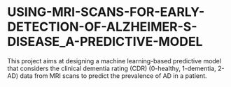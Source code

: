 # USING-MRI-SCANS-FOR-EARLY-DETECTION-OF-ALZHEIMER-S-DISEASE_A-PREDICTIVE-MODEL
This project aims at designing a machine learning-based predictive model that considers the clinical dementia rating (CDR) (0-healthy, 1-dementia, 2-AD) data from MRI scans to predict the prevalence of AD in a patient. 

